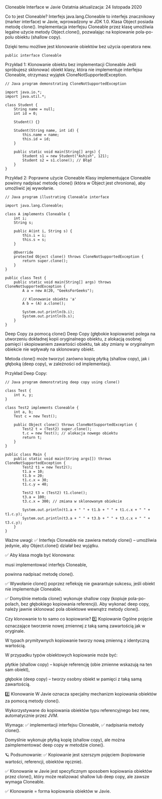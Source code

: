 Cloneable Interface w Javie
Ostatnia aktualizacja: 24 listopada 2020

Co to jest Cloneable?
Interfejs java.lang.Cloneable to interfejs znacznikowy (marker interface) w Javie, wprowadzony w JDK 1.0.
Klasa Object posiada metodę clone(). Implementacja interfejsu Cloneable przez klasę umożliwia legalne użycie metody Object.clone(), pozwalając na kopiowanie pola-po-polu obiektu (shallow copy).

Dzięki temu możliwe jest klonowanie obiektów bez użycia operatora new.
```
public interface Cloneable
```
Przykład 1: Klonowanie obiektu bez implementacji Cloneable
Jeśli spróbujesz sklonować obiekt klasy, która nie implementuje interfejsu Cloneable, otrzymasz wyjątek CloneNotSupportedException.
```
// Java program demonstrating CloneNotSupportedException

import java.io.*;
import java.util.*;

class Student {
    String name = null;
    int id = 0;

    Student() {}

    Student(String name, int id) {
        this.name = name;
        this.id = id;
    }

    public static void main(String[] args) {
        Student s1 = new Student("Ashish", 121);
        Student s2 = s1.clone(); // Błąd
    }
}
```

Przykład 2: Poprawne użycie Cloneable
Klasy implementujące Cloneable powinny nadpisać metodę clone() (która w Object jest chroniona), aby umożliwić jej wywołanie.

```
// Java program illustrating Cloneable interface

import java.lang.Cloneable;

class A implements Cloneable {
    int i;
    String s;

    public A(int i, String s) {
        this.i = i;
        this.s = s;
    }

    @Override
    protected Object clone() throws CloneNotSupportedException {
        return super.clone();
    }
}

public class Test {
    public static void main(String[] args) throws CloneNotSupportedException {
        A a = new A(20, "GeeksForGeeks");

        // Klonowanie obiektu 'a'
        A b = (A) a.clone();

        System.out.println(b.i);
        System.out.println(b.s);
    }
}
```
Deep Copy za pomocą clone()
Deep Copy (głębokie kopiowanie) polega na utworzeniu dokładnej kopii oryginalnego obiektu, z alokacją osobnej pamięci i skopiowaniem zawartości obiektu, tak aby zmiany w oryginalnym obiekcie nie wpływały na sklonowany obiekt.

Metoda clone() może tworzyć zarówno kopię płytką (shallow copy), jak i głęboką (deep copy), w zależności od implementacji.

Przykład Deep Copy:
```
// Java program demonstrating deep copy using clone()

class Test {
    int x, y;
}

class Test2 implements Cloneable {
    int a, b;
    Test c = new Test();

    public Object clone() throws CloneNotSupportedException {
        Test2 t = (Test2) super.clone();
        t.c = new Test(); // alokacja nowego obiektu
        return t;
    }
}

public class Main {
    public static void main(String args[]) throws CloneNotSupportedException {
        Test2 t1 = new Test2();
        t1.a = 10;
        t1.b = 20;
        t1.c.x = 30;
        t1.c.y = 40;

        Test2 t3 = (Test2) t1.clone();
        t3.a = 100;
        t3.c.x = 300; // zmiana w sklonowanym obiekcie

        System.out.println(t1.a + " " + t1.b + " " + t1.c.x + " " + t1.c.y);
        System.out.println(t3.a + " " + t3.b + " " + t3.c.x + " " + t3.c.y);
    }
}
```

Ważne uwagi:
✅ Interfejs Cloneable nie zawiera metody clone() – umożliwia jedynie, aby Object.clone() działał bez wyjątku.

✅ Aby klasa mogła być klonowana:

musi implementować interfejs Cloneable,

powinna nadpisać metodę clone().

✅ Wywołanie clone() poprzez refleksję nie gwarantuje sukcesu, jeśli obiekt nie implementuje Cloneable.

✅ Domyślnie metoda clone() wykonuje shallow copy (kopiuje pola-po-polach, bez głębokiego kopiowania referencji). Aby wykonać deep copy, należy jawnie sklonować pola obiektowe wewnątrz metody clone().



Czy klonowanie to to samo co kopiowanie?
1️⃣ Kopiowanie
Ogólne pojęcie oznaczające tworzenie nowej zmiennej z taką samą zawartością jak w oryginale.

W typach prymitywnych kopiowanie tworzy nową zmienną z identyczną wartością.

W przypadku typów obiektowych kopiowanie może być:

płytkie (shallow copy) – kopiuje referencję (obie zmienne wskazują na ten sam obiekt),

głębokie (deep copy) – tworzy osobny obiekt w pamięci z taką samą zawartością.

2️⃣ Klonowanie
W Javie oznacza specjalny mechanizm kopiowania obiektów za pomocą metody clone().

Wykorzystywane do kopiowania obiektów typu referencyjnego bez new, automatycznie przez JVM.

Wymaga:
✅ implementacji interfejsu Cloneable,
✅ nadpisania metody clone().

Domyślnie wykonuje płytką kopię (shallow copy), ale można zaimplementować deep copy w metodzie clone().

🪐 Podsumowanie:
✅ Kopiowanie jest szerszym pojęciem (kopiowanie wartości, referencji, obiektów ręcznie).

✅ Klonowanie w Javie jest specyficznym sposobem kopiowania obiektów przez clone(), który może realizować shallow lub deep copy, ale zawsze wymaga Cloneable.

✅ Klonowanie = forma kopiowania obiektów w Javie.
